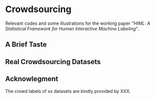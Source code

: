# Crowdsourcing

Relevant codes and some illustrations for the working paper *"HIML: A Statistical Framework for Human
Interactive Machine Labeling"*.

## A Brief Taste


## Real Crowdsourcing Datasets




## Acknowlegment 

The crowd labels of xx datasets are kindly provided by XXX.